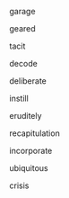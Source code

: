 garage

geared

tacit

decode

deliberate

instill

eruditely

recapitulation

incorporate

ubiquitous

crisis

